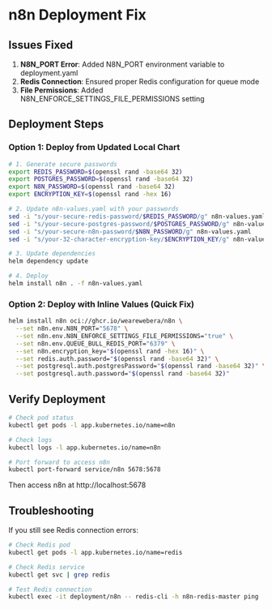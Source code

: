 # n8n Deployment Fix

## Issues Fixed

1. **N8N_PORT Error**: Added N8N_PORT environment variable to deployment.yaml
2. **Redis Connection**: Ensured proper Redis configuration for queue mode
3. **File Permissions**: Added N8N_ENFORCE_SETTINGS_FILE_PERMISSIONS setting

## Deployment Steps

### Option 1: Deploy from Updated Local Chart

```bash
# 1. Generate secure passwords
export REDIS_PASSWORD=$(openssl rand -base64 32)
export POSTGRES_PASSWORD=$(openssl rand -base64 32)
export N8N_PASSWORD=$(openssl rand -base64 32)
export ENCRYPTION_KEY=$(openssl rand -hex 16)

# 2. Update n8n-values.yaml with your passwords
sed -i "s/your-secure-redis-password/$REDIS_PASSWORD/g" n8n-values.yaml
sed -i "s/your-secure-postgres-password/$POSTGRES_PASSWORD/g" n8n-values.yaml
sed -i "s/your-secure-n8n-password/$N8N_PASSWORD/g" n8n-values.yaml
sed -i "s/your-32-character-encryption-key/$ENCRYPTION_KEY/g" n8n-values.yaml

# 3. Update dependencies
helm dependency update

# 4. Deploy
helm install n8n . -f n8n-values.yaml
```

### Option 2: Deploy with Inline Values (Quick Fix)

```bash
helm install n8n oci://ghcr.io/wearewebera/n8n \
  --set n8n.env.N8N_PORT="5678" \
  --set n8n.env.N8N_ENFORCE_SETTINGS_FILE_PERMISSIONS="true" \
  --set n8n.env.QUEUE_BULL_REDIS_PORT="6379" \
  --set n8n.encryption_key="$(openssl rand -hex 16)" \
  --set redis.auth.password="$(openssl rand -base64 32)" \
  --set postgresql.auth.postgresPassword="$(openssl rand -base64 32)" \
  --set postgresql.auth.password="$(openssl rand -base64 32)"
```

## Verify Deployment

```bash
# Check pod status
kubectl get pods -l app.kubernetes.io/name=n8n

# Check logs
kubectl logs -l app.kubernetes.io/name=n8n

# Port forward to access n8n
kubectl port-forward service/n8n 5678:5678
```

Then access n8n at http://localhost:5678

## Troubleshooting

If you still see Redis connection errors:
```bash
# Check Redis pod
kubectl get pods -l app.kubernetes.io/name=redis

# Check Redis service
kubectl get svc | grep redis

# Test Redis connection
kubectl exec -it deployment/n8n -- redis-cli -h n8n-redis-master ping
```
